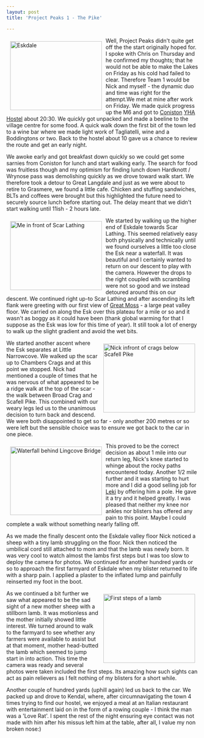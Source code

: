 ```yaml
---
layout: post
title: 'Project Peaks 1 - The Pike'

---
```


<img src="http://farm1.static.flickr.com/192/468483747_3dac0acf45_m.jpg" title="Eskdale" alt="Eskdale" align="left" height="180" hspace="10" vspace="10" width="240" />Well, Project Peaks didn't quite get off the the start originally hoped for. I spoke with Chris on Thursday and he confirmed my thoughts; that he would not be able to make the Lakes on Friday as his cold had failed to clear. Therefore Team 1 would be Nick and myself - the dynamic duo and time was right for the attempt.We met at mine after work on Friday. We made quick progress up the M6 and got to <a href="http://en.wikipedia.org/wiki/Coniston,_Cumbria" title="Coniston Wikipedia">Coniston</a> <a href="http://www.yha.org.uk/find-accommodation/the-lake-district/hostels/Coniston-Holly-How/index.aspx" title="YHA Holly How Hostel">YHA Hostel</a> about 20:30. We quickly got unpacked and made a beeline to the village centre for some food. A quick walk down the first bit of the town led to a wine bar where we made light work of Tagliatelli, wine and a Boddingtons or two. Back to the hostel about 10 gave us a chance to review the route and get an early night.

We awoke early and got breakfast down quickly so we could get some sarnies from Coniston for lunch and start walking early. The search for food was fruitless though and my optimism for finding lunch down Hardknott / Wrynose pass was demolishing quickly as we drove toward walk start. We therefore took a detour to Great Langdale and just as we were about to retire to Grasmere, we found a little cafe. Chicken and stuffing sandwiches, BLTs and coffees were brought but this highlighted the future need to securely source lunch before starting out. The delay meant that we didn't start walking until 11ish - 2 hours late.

<img src="http://farm1.static.flickr.com/213/468490931_661345ee85_m.jpg" title="Me in front of Scar Lathing" alt="Me in front of Scar Lathing" align="left" height="180" hspace="10" vspace="10" width="240" />We started by walking up the higher end of Eskdale towards Scar Lathing. This seemed relatively easy both physically and technically until we found ourselves a little too close the Esk near a waterfall. It was beautiful and I certainly wanted to return on our descent to play with the camera. However the drops to the right coupled with scrambling were not so good and we instead detoured around this on our descent. We continued right up-to Scar Lathing and after ascending its left flank were greeting with our first view of <a href="http://www.leaney.org/lake_district_walk_photo.php?walk_id=433&amp;photo=20020928e&amp;thumb=Y&amp;pan=Y" title="Photos of Great Moss">Great Moss</a>  - a large peat valley floor. We carried on along the Esk over this plateau for a mile or so and it wasn't as boggy as it could have been (thank global warming for that I suppose as the Esk was low for this time of year). It still took a lot of energy to walk up the slight gradient and avoid the wet bits.

<img src="http://farm1.static.flickr.com/200/468483028_e63e23665e_m.jpg" title="Nick infront of crags below Scafell Pike" alt="Nick infront of crags below Scafell Pike" align="right" height="180" hspace="10" vspace="10" width="240" />We started another ascent where the Esk separates at Little Narrowcove. We walked up the scar up to Chambers Crags and at this point we stopped. Nick had mentioned a couple of times that he was nervous of what appeared to be a ridge walk at the top of the scar - the walk between Broad Crag and Scafell Pike. This combined with our weary legs led us to the unanimous decision to turn back and descend. We were both disappointed to get so far - only another 200 metres or so were left but the sensible choice was to ensure we got back to the car in one piece.

<img src="http://farm1.static.flickr.com/196/468502619_9acdd2619c_m.jpg" title="Waterfall behind Lingcove Bridge" alt="Waterfall behind Lingcove Bridge" align="left" height="179" hspace="10" vspace="10" width="240" />This proved to be the correct decision as about 1 mile into our return leg, Nick's knee started to whinge about the rocky paths encountered today. Another 1/2 mile further and it was starting to hurt more and I did a good selling job for <a href="http://www.leki.com/html/home.asp" title="Walking poles">Leki</a> by offering him a pole. He gave it a try and it helped greatly. I was pleased that neither my knee nor ankles nor blisters has offered any pain to this point. Maybe I could complete a walk without something nearly falling off.

As we made the finally descent onto the Eskdale valley floor Nick noticed a sheep with a tiny lamb struggling on the floor. Nick then noticed the umbilical cord still attached to mom and that the lamb was newly born. It was very cool to watch almost the lambs first steps but I was too slow to deploy the camera for photos. We continued for another hundred yards or so to approach the first farmyard of Eskdale when my blister returned to life with a sharp pain. I applied a plaster to the inflated lump and painfully reinserted my foot in the boot.

<img src="http://farm1.static.flickr.com/224/468538462_c0c0d6a4f2_m.jpg" title="First steps of a lamb" alt="First steps of a lamb" align="right" height="180" hspace="10" vspace="10" width="240" />As we continued a bit further we saw what appeared to be the sad sight of a new mother sheep with a stillborn lamb. It was motionless and the mother initially showed little interest. We turned around to walk to the farmyard to see whether any farmers were available to assist but at that moment, mother head-butted the lamb which seemed to jump start in into action. This time the camera was ready and several photos were taken included the first steps. Its amazing how such sights can act as pain relievers as I felt nothing of my blisters for a short while.

Another couple of hundred yards (uphill again) led us back to the car. We packed up and drove to Kendal, where, after circumnavigating the town 4 times trying to find our hostel, we enjoyed a meal at an Italian restaurant with entertainment laid on in the form of a rowing couple - I think the man was a 'Love Rat'. I spent the rest of the night ensuring eye contact was not made with him after his missus left him at the table, after all, I value my non broken nose:)

<a href="http://en.wikipedia.org/wiki/Coniston,_Cumbria" title="Coniston Wikipedia article"></a>
